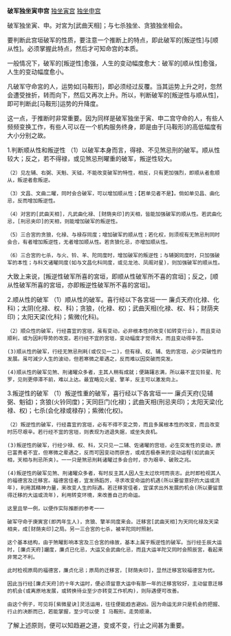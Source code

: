 **破军独坐寅申宫**
[独坐寅宫](./破军独坐寅宫.png)
[独坐申宫](./破军独坐申宫.png)

破军独坐寅、申。对宮为[武曲天相]；与七杀独坐、贪狼独坐相会。

要判断此宫垣破军的性质，要注意一个推断上的特点，即此破军的[叛逆性]与[顺从性]。必须掌握此特点，然后才可知命宫的本质。

一般情况下，破军的[叛逆性]愈强，人生的变动幅度愈大：破军的[顺从性]愈强，人生的变动幅度愈小。

凡破军守命宮的人，运势如[马鞍形]，即必须经过反覆。当其运势上升之时，忽然会遭受挫折，转而向下，然后又再次上升。所以，判断破军的[叛逆性与顺从性]，即可判断此[马鞍形]运势的升降度。

这一点，于推断时非常重要。因为同样是破军独坐于寅、申二宫守命的人，有些人频频变换工作，有些人可以在一个机构服务终身，即是由于[马鞍形]的高低幅度有大小分别之故。

1.判断顺从性和叛逆性
    （1）以破军本身而言，得禄、不见煞忌刑的破军。顺从性较大；反之，若不得禄，或见煞忌刑曜重的破军，叛逆性较大。

    （2）见左辅、右弼、天魁、天钺，不能改变破军的特性，相反，只有更加强烈，即顺从者愈顺从，叛逆者愈叛逆。

    （3）文昌、文曲二曜，同时会合破军，可以增加顺从性；【若单见者不是】。倘如单见昌、曲化忌，反而增加叛逆性。

    （4）对宮的[武曲天相]，凡武曲化禄、[财荫夹印]的天相，皆能加强破军的顺从性。若武曲化忌，[刑忌夹印]的天相，则能增加破军的叛逆性。

    （5）三合宮的贪狼，化禄、与禄存同度；增加破军的顺从性；若化权，则须视有无煞忌刑同时会合，有者增加叛逆性，无者增加顺从性。若贪狼化忌，亦增加顺从性。

    （6）三合宮的七杀，与火、铃、羊、陀同度时，增加破军的叛逆性；与辅弼同度时，只加强破军的本性；与科文诸曜同度(如与文昌化科同度，或见龙池、凤阁对星)，则加强破军的顺从性。

大致上来说，[叛逆性破军所喜的宮垣，即顺从性破军所不喜的宫垣]；反之，[顺从性破军所喜的宮垣，亦即叛逆性破军所不喜的宮垣]。

2.顺从性的破军
    （1）顺从性的破军。喜行经以下各宮垣一一
            廉贞天府(化禄、化科)；太阴(化禄、权、科)；贪狼，(化禄、权)；武曲天相(化禄、权、科；财荫夹印)；太阳天梁(化科)；紫微(化科)。

    （2）顺众性的破军，行经喜宜的宮垣，虽有变动，必非根本性的改变(如转变行业)，而且变动顺利，或为因利导势的改变。若行经不宜的宮垣，变动幅度才觉得大，而且变动得辛苦。

    (3)顺从性的破军，行经无煞忌刑耗(或仅见一二)，但有禄、权、辅、佐的宮垣，必少突破性的发展。虽可減少人生的波动，但若寒微之辈遇之，反而难以因突破而突发。

    (4)顺从性的破军见煞、刑诸曜众多者，主其人稍有成就；便踌躇志满，所以最不宜见铃星、陀罗，见则更停滞不前，难以上达。最宜略见火星、擎羊，反主可以激发向上。


3.叛逆性的破军
    （1）叛逆性重的破军，喜行经以下各宮垣一一
            廉贞天府(见辅弼、魁钺)；贪狼(火铃同度)；天同巨门(化禄)；武曲天相(刑忌夹印)；太阳天梁(化禄、权)；七杀(会化禄或禄存)；紫微(化权)。

    （2）叛逆性的破军，行经喜宜的宮垣，必有不得不变之势，而且多属根本性的改变，而且改变时历尽艰辛。若行经不宜的宮垣，则表现为进退失据，或坐失良机。

    (3)叛逆性的破军，行经少禄、权、科，又只见一二辅、佐诸曜的宫垣，必生突发性的变动，原已富贵者不宜，但寒微之辈遇之，反而可因变动而获吉，或成否极泰来的变动运程(如武曲天相，天相与刑忌所夹)。一一只是煞忌刑耗诸曜过多会合时，亦为艰辛、破败之兆。

    (4)叛逆性的破军见煞、刑诸曜众多者，有时反主其人因人生太过坎坷而丧志。此时即检视其人的福德宮及迁移宮。福德宮佳者，宜发扬蹈厉，寻求改变命运的机遇(所以要留意好的大运或流年)，利用其精神力量，来改变人生的际遇。若迁移宮佳者，宜谋求出外发展的机会(所以要留意得迁移的大运或流年)，利用转变环境，来改善自己的命运。

    这里且举一例，以便作实际推断的参考一一

    破军守命于庚寅宮(即丙年生人)，贪狼、擎羊同度来会。迁移宮[武曲天相]为天同化禄及天梁相夹，成[财荫夹印]之局。另一三合宮的七杀，被羊陀同时照射。

    这个基本结构，由于煞曜影响本宮及三合宮的缘故，基本上属于叛逆性的破军。当行经壬辰大运时，[廉贞天府]躧度，廉贞已化忌，大运又会武曲化忌，而且大运羊陀又同时会照辰宮，看起来非常之不利。

    此时检视原局的福德宮，廉贞化忌；原局的迁移宮，[财荫夹印]，显然迁移宮较福德宮为优。

    因此当行经[廉贞天府]的十年大运时，便必须留意大运中有那一年的迁移宮较好，主动留意迁移的机会(或离原地发展，或转换待业至少亦转变工作机构)，则际遇便可改善。

    由这个例子，可见将[紫微星诀]灵活运用，往往便能趋吉避凶。因为命运无非只是机会的把握、行止的决断而已，若能掌握，至少可以使 I 马鞍形。走势顺滑。


了解上述原则，便可以知趋避之道，变或不变，行止之间甚为重要。



